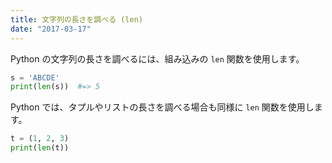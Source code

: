 ```yaml
---
title: 文字列の長さを調べる (len)
date: "2017-03-17"
---
```


Python の文字列の長さを調べるには、組み込みの `len` 関数を使用します。

~~~ python
s = 'ABCDE'
print(len(s))  #=> 5
~~~

Python では、タプルやリストの長さを調べる場合も同様に `len` 関数を使用します。

~~~ python
t = (1, 2, 3)
print(len(t))
~~~

